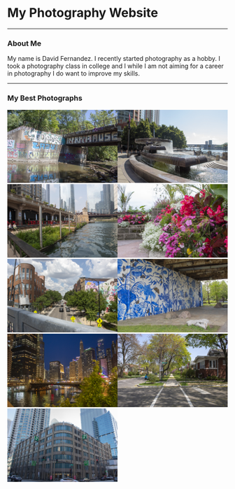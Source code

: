 <html>
  <head>
    <title>my website</title>
  </head>
  <body>
    <h1>My Photography Website</h1>
    <hr>
    <h3>About Me</h3>
    <p>My name is David Fernandez. I recently started photography as a hobby. I took a photography class in college and I while I am not aiming for a career in photography I do want to improve my skills.</p>
    <hr>
    <h3>My Best Photographs</h3>
    <img src="Best/IMG_1256_Best.jpg" width="50%" loading="lazy"><img src="Best/IMG_1149_Best.jpg" width="50%" loading="lazy">
    <img src="Best/IMG_0907_Best.jpg" width="50%" loading="lazy"><img src="Best/IMG_0850_Best.jpg" width="50%" loading="lazy">
    <img src="Best/IMG_0801_Best.jpg" width="50%" loading="lazy"><img src="Best/IMG_0752_Best.jpg" width="50%" loading="lazy">
    <img src="Best/IMG_0660_Best.jpg" width="50%" loading="lazy"><img src="Best/IMG_0550_Best.jpg" width="50%" loading="lazy">
    <img src="Best/IMG_0488_Best.jpg" width="50%" loading="lazy">
  </body>
</html>
